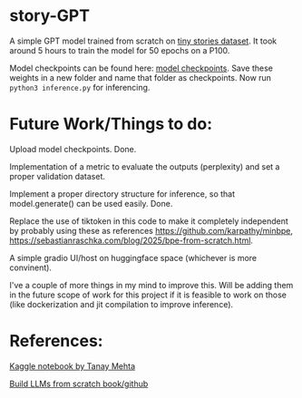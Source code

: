 # story-GPT
A simple GPT model trained from scratch on [tiny stories dataset](https://huggingface.co/roneneldan/TinyStories-33M/tree/main). It took around 5 hours to train the model for 50 epochs on a P100.

Model checkpoints can be found here: [model checkpoints](https://huggingface.co/Sartc/storyGPT/tree/main). Save these weights in a new folder and name that folder as checkpoints. Now run ```python3 inference.py``` for inferencing.

# Future Work/Things to do:

Upload model checkpoints. Done.

Implementation of a metric to evaluate the outputs (perplexity) and set a proper validation dataset.

Implement a proper directory structure for inference, so that model.generate() can be used easily. Done.

Replace the use of tiktoken in this code to make it completely independent by probably using these as references https://github.com/karpathy/minbpe, https://sebastianraschka.com/blog/2025/bpe-from-scratch.html.

A simple gradio UI/host on huggingface space (whichever is more convinent).

I've a couple of more things in my mind to improve this. Will be adding them in the future scope of work for this project if it is feasible to work on those (like dockerization and jit compilation to improve inference).

# References:

[Kaggle notebook by Tanay Mehta](https://www.kaggle.com/code/heyytanay/gpt-from-scratch-using-lightning-and-lance/notebook)

[Build LLMs from scratch book/github](https://github.com/rasbt/LLMs-from-scratch)
